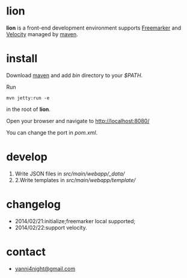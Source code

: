 lion
======

**lion** is a front-end development environment supports [Freemarker](http://freemarker.org) and [Velocity](http://velocity.apache.org/) managed by [maven](http://maven.apache.org).

install
======

Download [maven](http://maven.apache.org/download.html) and add _bin_ directory to your _$PATH_.

Run 

    mvn jetty:run -e

in the root of **lion**.

Open your browser and navigate to <http://localhost:8080/>

You can change the port in _pom.xml_.

develop
======
1. Write JSON files in *src/main/webapp/\_data/*	
2. 2.Write templates in *src/main/webapp/template/*

changelog
======

- 2014/02/21:initialize;freemarker local supported;
- 2014/02/22:support velocity.

 
contact
======
 - <yanni4night@gmail.com> 
